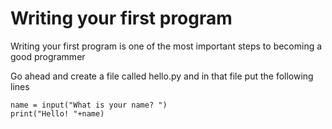# Writing your first program

Writing your first program is one of the most important steps to becoming a good programmer

Go ahead and create a file called hello.py and in that file put the following lines

```
name = input("What is your name? ")
print("Hello! "+name)
```
